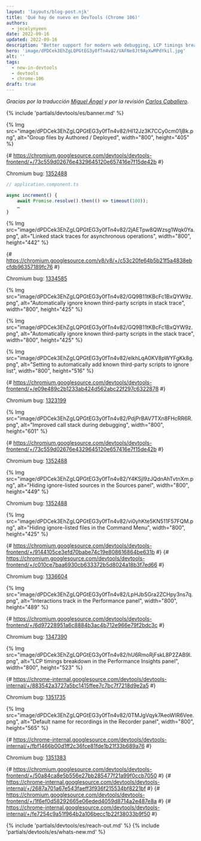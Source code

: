 ```yaml
---
layout: 'layouts/blog-post.njk'
title: 'Qué hay de nuevo en DevTools (Chrome 106)'
authors:
  - jecelynyeen
date: 2022-09-16
updated: 2022-09-16
description: "Better support for modern web debugging, LCP timings breakdown in the Performance Insights, and more."
hero: 'image/dPDCek3EhZgLQPGtEG3y0fTn4v82/VAFNe8Jt9AyXwMPdYkil.jpg'
alt: ''
tags:
  - new-in-devtools
  - devtools
  - chrome-106
draft: true
---
```


_Gracias  por la traducción [Miguel Ángel](https://midu.dev) y por la revisión [Carlos Caballero](https://carloscaballero.io)._

{% include 'partials/devtools/es/banner.md' %}

<!-- start: translation instructions -->
<!-- + 1. Remove the "draft: true" tag above when submitting PR -->
<!-- + 2. Provide translations under each of the English commented original content -->
<!-- + 3. Translate the "description" tag above -->
<!-- + 4. Translate all the <img> alt text -->
<!-- + 5. Update the whats-new.md file -->

<!-- ## Group files by Authored / Deployed in the Sources panel {: #authored } -->

<!-- The **Group files by Authored / Deployed** is now shown under the 3-dot menu. Previously, it showed directly on the navigation pane. -->

<!-- Open this [demo](https://ng-devtools.netlify.app/). Enable the **Group files by Authored / Deployed** setting to view your original source code (Authored) first and navigate to them quicker. -->

{% Img src="image/dPDCek3EhZgLQPGtEG3y0fTn4v82/HI12Jz3K7CCy0cm01jBk.png", alt="Group files by Authored / Deployed", width="800", height="405" %}

{# https://chromium.googlesource.com/devtools/devtools-frontend/+/73c559d02676e4329645120e657416e7f15de42b #}

Chromium bug: [1352488](https://crbug.com/1352488)


<!-- ## Improved stack traces {: #stack-traces } -->

<!-- ### Linked stack traces for asynchronous operations  {: #async } -->

<!-- When some operations are scheduled to happen asynchronously, the stack traces in DevTools now tell the “full story” of the operation. Previously, it tells only part of the story. -->

<!-- For example, open this [demo](https://ng-devtools.netlify.app/) and click on the increment button. Expand the error message in **Console**. In our source code, the operation includes an async `timeout` operation. -->

```js
// application.component.ts

async increment() {
    await Promise.resolve().then(() => timeout(100));
    …
}
```

<!-- Previously, the stack trace only showed the timeout operation. It did not show the “root cause” of the operation.  -->

<!-- With the latest changes, DevTools now shows the operation originates from the `onClick` event in the button component, then the `increment` function, followed by the timeout operation. -->

{% Img src="image/dPDCek3EhZgLQPGtEG3y0fTn4v82/2jAETpw8QWzsg1Wqk0Ya.png", alt="Linked stack traces for asynchronous operations", width="800", height="442" %}

<!-- Behind the scenes, DevTools introduced a new “Async Stack Tagging” feature. You can tell the whole story of the operation by linking both parts of the async code together with the new `console.createTask()` method. See [Modern debugging in DevTools](/blog/devtools-modern-web-debugging/#linked-stack-traces) to learn more.  -->

<!-- Does it sound complicated? Not at all. Most of the time, the framework you are using handles the scheduling and async execution. In that case, it is up to the framework to implement the API, you don’t need to worry about it. (e.g. Angular implemented these [changes](https://chromium-review.googlesource.com/c/v8/v8/+/3776678)) -->

{# https://chromium.googlesource.com/v8/v8/+/c53c20fe64b5b21f5a4838ebcfdb96357189fc76 #}

Chromium bug: [1334585](https://crbug.com1334585)


<!-- ### Automatically ignore known third-party scripts {: #auto-ignore } -->

<!-- Identify issues in your code quicker during debugging because DevTools now automatically adds known third-party scripts to the ignore list. -->

<!-- Open this [demo](https://ng-devtools.netlify.app/) and click on the increment button. Expand the error message in **Console**. The stack trace shows only your code (e.g. `app.component.ts` `button.component.ts`). Click **Show more frames** to view the full stack trace. -->

{% Img src="image/dPDCek3EhZgLQPGtEG3y0fTn4v82/GQ9B11tKBcFc1BxQYW9z.png", alt="Automatically ignore known third-party scripts in stack trace", width="800", height="425" %}

<!-- Previously, the stack trace included third-party scripts like `zone.js` and `core.mjs`. These are not your source code, they are generated by bundlers (e.g. webpack) or frameworks (e.g. Angular). It took a longer time to identify the root cause of an error.  -->

{% Img src="image/dPDCek3EhZgLQPGtEG3y0fTn4v82/GQ9B11tKBcFc1BxQYW9z.png", alt="Automatically ignore known third-party scripts in the stack trace", width="800", height="425" %}

<!-- Behind the scenes, DevTools ignores third-party scripts based on the new `x_google_ignoreList` property in sourcemaps. Frameworks and bundlers need to supply this information. See [Case Study: Better Angular Debugging with DevTools](/blog/devtools-better-angular-debugging/#x_google_ignorelist-in-angular).  -->

<!-- Optionally, if you prefer to always view full stack traces, you can disable the setting via **Settings** > **Ignore list** > **Automatically add known third-party scripts to ignore list**. -->

{% Img src="image/dPDCek3EhZgLQPGtEG3y0fTn4v82/elkhLqA0KV8pWYFgKk8g.png", alt="Setting to automatically add known third-party scripts to ignore list", width="800", height="516" %}

{# https://chromium.googlesource.com/devtools/devtools-frontend/+/e09e489c2b1233ab424d562abc22f297c6322878 #}

Chromium bug: [1323199](https://crbug.com/1323199)


<!-- ## Improved call stack during debugging  {: #call-stack } -->

<!-- With the **Automatically add known third-party scripts to ignore list** setting, the call stack now shows only frames that are relevant to your code. -->

<!-- Open this [demo](https://ng-devtools.netlify.app/) and set a breakpoint at the `increment()` function in `app.component.ts`. Click the increment button on the page to trigger the breakpoint. The call stack shows only frames from your code (e.g.  `app.component.ts` and `button.component.ts`).  -->

<!-- To view all frames, enable **Show ignore-listed frames**. Previously, DevTools displayed all frames by default.  -->

{% Img src="image/dPDCek3EhZgLQPGtEG3y0fTn4v82/PdjPrBAV7TXn8FHcRR6R.png", alt="Improved call stack during debugging", width="800", height="601" %}

{# https://chromium.googlesource.com/devtools/devtools-frontend/+/73c559d02676e4329645120e657416e7f15de42b #}

Chromium bug: [1352488](https://crbug.com/1352488)


<!-- ## Hiding ignore-listed sources in the Sources panel {: #ignore-nav } -->

<!-- Enable **hide ignore-listed sources** to hide irrelevant files in the **Navigation** pane. This way, you can focus only on your code. -->

<!-- Open this [demo](https://ng-devtools.netlify.app/). In the **Sources** panel. The `node_modules` and `webpack` are the third-party scripts. Click on the 3-dot menu and select **hide ignore-listed sources** to hide them from the pane. -->

{% Img src="image/dPDCek3EhZgLQPGtEG3y0fTn4v82/Y4KSjl9zJQdnAhTvtnXm.png", alt="Hiding ignore-listed sources in the Sources panel", width="800", height="449" %}

Chromium bug: [1352488](https://crbug.com/1352488)


<!-- ## Hiding ignore-listed files in the Command Menu {: #ignore-search } -->

<!-- With the **hide ignore-listed sources** setting, you can find your file quicker with the [Command Menu](/docs/devtools/command-menu/). Previously, searching files in the **Command Menu** returns third-party files that might not be relevant to you. -->

<!-- For example, enable the **hide ignore-listed sources** setting and click on the 3-dot menu. Select **Open file**. Type “ton” to search for button components. Previously, the results include files from `node_modules`, one of the `node_modules` files even shown up as the first result.  -->

{% Img src="image/dPDCek3EhZgLQPGtEG3y0fTn4v82/vi0yhKte5KN511F57FQM.png", alt="Hiding ignore-listed files in the Command Menu", width="800", height="425" %}

{# https://chromium.googlesource.com/devtools/devtools-frontend/+/9144105ce3efd70babe74c19e808616864be631b #}
{# https://chromium.googlesource.com/devtools/devtools-frontend/+/c010ce7baa6930cb633372b5d8024a18b3f7ed66 #}

Chromium bug: [1336604](https://crbug.com/1336604)


<!-- ## New Interactions track in the Performance panel  {: #performance } -->

<!-- Use the new **Interactions** track in the **Performance** panel to visualize interactions and track down potential responsiveness issues.  -->

<!-- For example, [start a performance recording](/docs/devtools/evaluate-performance/#record ) on this [demo page](https://coffee-cart.netlify.app/?ad=1). Click on a coffee and stop recording. Two interactions show in the **Interactions** track. Both interactions have the same IDs, indicating the interactions are triggered from the same user interaction. -->

{% Img src="image/dPDCek3EhZgLQPGtEG3y0fTn4v82/LpHJbSGra2ZCHpy3ns7q.png", alt="Interactions track in the Performance panel", width="800", height="489" %}

{# https://chromium.googlesource.com/devtools/devtools-frontend/+/6d97228951a6c8884b3ac4b712e966e79f2bdc3c #}

Chromium bug: [1347390](https://crbug.com/1347390)


<!-- ## LCP timings breakdown in the Performance Insights panel {: #insights } -->

<!-- The **Performance Insights** panel now shows the [timings breakdown](web.dev/optimize-lcp/#lcp-breakdown)  of the [Largest Containful Paint (LCP)](/docs/devtools/performance-insights/#largest-contentful-paint). Use these timings information to understand and identify an opportunity to improve LCP performance. -->

{% Img src="image/dPDCek3EhZgLQPGtEG3y0fTn4v82/hU6RmoRjFskL8P2ZAB9l.png", alt="LCP timings breakdown in the Performance Insights panel", width="800", height="523" %}

{# https://chrome-internal.googlesource.com/devtools/devtools-internal/+/883542a3727a5bc1415ffee7c7bc7f7218d9e2a5 #}

Chromium bug: [1351735](https://crbug.com/1351735)


<!-- ## Auto-generate default name for recordings in the Recorder panel {: #recorder } -->

<!-- The **Recorder** panel now automatically generates a name for new recordings. -->

{% Img src="image/dPDCek3EhZgLQPGtEG3y0fTn4v82/0TMJgVqyk7AeoWIR6Vee.png", alt="Default name for recordings in the Recorder panel", width="800", height="565" %}

{# https://chrome-internal.googlesource.com/devtools/devtools-internal/+/fbf1466b00d1ff2c36fce81fde1b21f33b689a76 #}

Chromium bug: [1351383](https://crbug.com/1351383)


<!-- ## Miscellaneous highlights {: #misc } -->

<!-- - Previously, [Recorder extensions](/docs/devtools/recorder/reference/#extension-troubleshooting) don’t show up in the **Recorder** panel from time to time. ([1351416](https://crbug.com/1351416)) -->
<!-- - The **Styles** pane now displays a color picker for the [SVG `<stop>`](https://developer.mozilla.org/docs/Web/SVG/Element/stop) element’s `stop-color` property. ([1351096](https://crbug.com/1351096)) -->
<!-- - Identify script causing [layout](https://web.dev/avoid-large-complex-layouts-and-layout-thrashing/) as the potential root causes for layout shifts in the **Performance Insights** panel. ([1343019](https://crbug.com/1343019)) -->
<!-- - Display critical path for LCP web fonts in the **Performance Insights** panel. ([1350390](https://crbug.com/1350390)) -->

{# https://chromium.googlesource.com/devtools/devtools-frontend/+/50a84ca8e5b556e27bb285477f21a99f0ccb7050 #}
{# https://chrome-internal.googlesource.com/devtools/devtools-internal/+/2687a701a67e543faeff3f936f215534bf8221bf #}
{# https://chromium.googlesource.com/devtools/devtools-frontend/+/1f6ef0d58292665e06eded4059d8714a2e487e8a #}
{# https://chrome-internal.googlesource.com/devtools/devtools-internal/+/fe7254c9a51f964b2a106becc1b22f38033b9f50 #}


{% include 'partials/devtools/es/reach-out.md' %}
{% include 'partials/devtools/es/whats-new.md' %}
